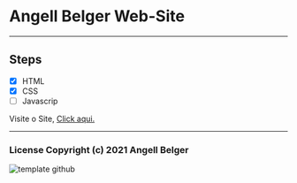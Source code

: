 # Angell Belger Web-Site

***
## Steps
- [x] HTML
- [x] CSS
- [ ] Javascrip

Visite o Site, <a href="https://angellbelger.github.io/Angell-Belger-WWW/" target="_blank" rel="external">Click aqui.</a>
***
### License Copyright (c) 2021 Angell Belger
 
![template github](https://user-images.githubusercontent.com/82967046/116450089-4639f780-a831-11eb-9673-4b18a47c4e91.png)

